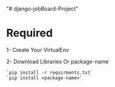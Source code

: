 "# django-jobBoard-Project" 

# Required
  1- Create Your VirtualEnv

  2- Download Libraries Or package-name

    `pip install -r requirments.txt`
    `pip install <package-name>`
